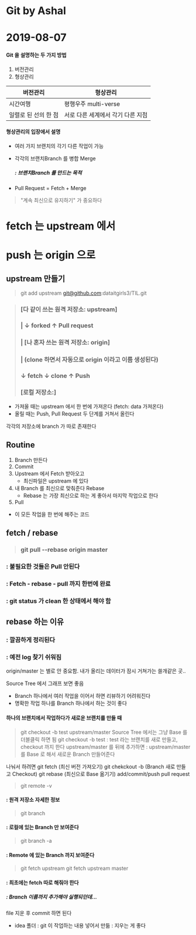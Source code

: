 # Git by Ashal
# 2019-08-07

#### Git 을 설명하는 두 가지 방법
1. 버전관리
2. 형상관리

버전관리 | 형상관리
----|----
시간여행 | 평행우주 multi-verse
일렬로 된 선의 한 점 | 서로 다른 세계에서 각기 다른 지점

#### 형상관리의 입장에서 설명 
- 여러 가지 브랜치의 각기 다른 작업이 가능

- 각각의 브랜치Branch 를 병합 Merge
    ##### : 브랜치Branch 를 만드는 목적

- Pull Request = Fetch + Merge

> "계속 최신으로 유지하기" 가 중요하다

# fetch 는 upstream 에서
# push 는 origin 으로

## upstream 만들기
> git add upstream git@github.com:dataitgirls3/TIL.git


>### [다 같이 쓰는 원격 저장소: upstream]
>### |               ↓ forked        ↑ Pull request 
>### | [나 혼자 쓰는 원격 저장소: origin]
>### | (clone 하면서 자동으로 origin 이라고 이름 생성된다)
>### ↓ fetch         ↓ clone         ↑ Push
>### [로컬 저장소:]

- 가져올 때는 upstream 에서 한 번에 가져온다 (fetch: data 가져온다)
- 올릴 때는 Push, Pull Request 두 단계를 거쳐서 올린다

각각의 저장소에 branch 가 따로 존재한다

## Routine
1. Branch 만든다
2. Commit
3. Upstream 에서 Fetch 받아오고 
    - 최신파일은 upstream 에 있다
4. 내 Branch 를 최신으로 맞춰준다 Rebase 
    - Rebase 는 가장 최신으로 하는 게 좋아서 마지막 작업으로 한다
5. Pull

- 이 모든 작업을 한 번에 해주는 코드
## fetch / rebase
>### git pull --rebase origin master 
### : 불필요한 것들은 Pull 안된다
### : Fetch - rebase - pull 까지 한번에 완료
### : git status 가 clean 한 상태에서 해야 함

## rebase 하는 이유
### : 깔끔하게 정리된다
### : 예전 log 찾기 쉬워짐

origin/master 는 별로 안 중요함. 내가 올리는 데이터가 잠시 거쳐가는 쓸개같은 곳..

Source Tree 에서 그래프 보면 좋음

- Branch 하나에서 여러 작업을 이어서 하면 리뷰하기 어려워진다
- 명확한 작업 하나를 Branch 하나에서 하는 것이 좋다

#### 하나의 브랜치에서 작업하다가 새로운 브랜치를 만들 때
> git checkout -b test upstream/master
Source Tree 에서는 그냥 Base 를 더블클릭 하면 됨
> git checkout -b test
: test 라는 브랜치를 새로 만들고, checkout 까지 한다
upstream/master 를 뒤에 추가하면
: upstream/master 를 Base 로 해서 새로운 Branch 만들어준다

나눠서 하려면 
git fetch (최신 버전 가져오기)
git chekckout -b (Branch 새로 만들고 Checkout)
git rebase (최신으로 Base 옮기기)
add/commit/push
pull request

> git remote -v 
#### : 원격 저장소 자세한 정보

> git branch 
#### : 로컬에 있는 Branch 만 보여준다

> git branch -a 
#### : Remote 에 있는 Branch 까지 보여준다

> git fetch upstream
> git fetch upstream master
#### : 최초에는 fetch 따로 해줘야 한다
##### : Branch 이름까지 추가해야 실행되던데...

file 지운 후 commit 하면 된다

- idea 폴더
: git 이 작업하는 내용 넣어서 만듦
: 지우는 게 좋다